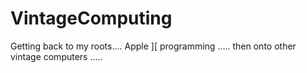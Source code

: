 # VintageComputing

Getting back to my roots.... Apple ][ programming ..... then onto other vintage computers .....
